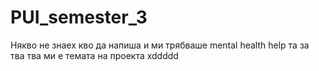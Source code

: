 # PUI_semester_3


Някво не знаех кво да напиша и ми трябваше mental health help та за тва тва ми е темата на проекта xddddd
